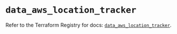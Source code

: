 # `data_aws_location_tracker`

Refer to the Terraform Registry for docs: [`data_aws_location_tracker`](https://registry.terraform.io/providers/hashicorp/aws/6.9.0/docs/data-sources/location_tracker).
